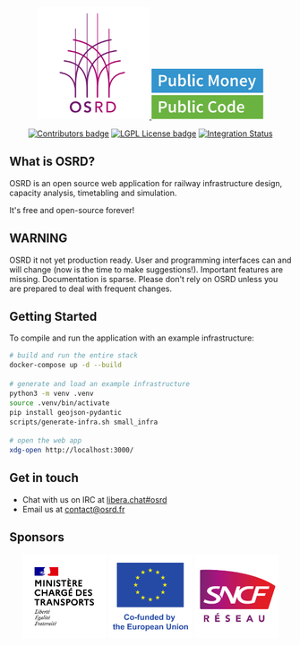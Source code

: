 <p align="center">
  <a href="https://osrd.fr/en/">
    <img src="assets/branding/osrd_small.svg" width="200px" alt="OSRD logo"/>
  </a>
  <a href="https://publiccode.eu/">
    <img src="assets/PMPC_badge.svg" width="200px" alt="Public Money Public Code"/>
  </a>
</p>

<p align="center">
  <a href="https://dgexsolutions.github.io/osrd-website/en/developers/contribute/"><img src="https://img.shields.io/github/contributors-anon/DGEXSolutions/osrd" alt="Contributors badge" /></a>
  <a href="https://github.com/DGEXSolutions/osrd/blob/dev/LICENSE"><img src="https://img.shields.io/badge/license-LGPL-blue.svg" alt="LGPL License badge" /></a>
  <a href="https://github.com/DGEXSolutions/osrd/actions/workflows/integration_tests.yml"><img src="https://github.com/DGEXSolutions/osrd/actions/workflows/integration_tests.yml/badge.svg" alt="Integration Status" /></a>
</p>

## What is OSRD?

OSRD is an open source web application for railway infrastructure design,
capacity analysis, timetabling and simulation.

It's free and open-source forever!

## WARNING

OSRD it not yet production ready.
User and programming interfaces can and will change (now is the time to make suggestions!).
Important features are missing. Documentation is sparse.
Please don't rely on OSRD unless you are prepared to deal with frequent changes.

## Getting Started

To compile and run the application with an example infrastructure:

```sh
# build and run the entire stack
docker-compose up -d --build

# generate and load an example infrastructure
python3 -m venv .venv
source .venv/bin/activate
pip install geojson-pydantic
scripts/generate-infra.sh small_infra

# open the web app
xdg-open http://localhost:3000/
```

## Get in touch

- Chat with us on IRC at [libera.chat#osrd](https://web.libera.chat/#osrd)
- Email us at <contact@osrd.fr>

## Sponsors

<p align="center">
  <img src="assets/sponsors/france-dot.svg" width="150px" height="150px" alt="Ministère chargé des Transports"/>
  <img src="assets/sponsors/european-union.svg" width="150px" height="150px" alt="European Union"/>
  <img src="assets/sponsors/sncf-reseau.svg" width="150px" height="150px" alt="SNCF Réseau"/>
</p>

